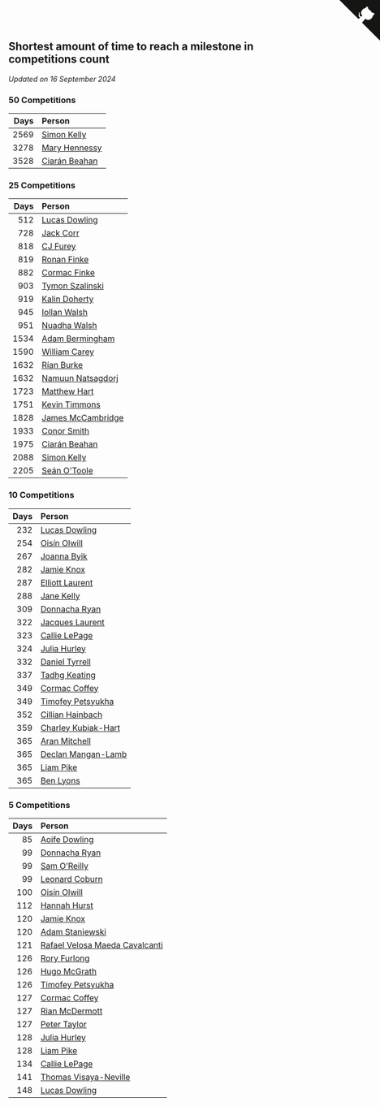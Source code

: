 ## Shortest amount of time to reach a milestone in competitions count

*Updated on 16 September 2024*


### 50 Competitions

| Days | Person |
| ---: | :--- |
| 2569 | [Simon Kelly](https://www.worldcubeassociation.org/persons/2017KELL08) |
| 3278 | [Mary Hennessy](https://www.worldcubeassociation.org/persons/2015HENN02) |
| 3528 | [Ciarán Beahan](https://www.worldcubeassociation.org/persons/2012BEAH01) |

### 25 Competitions

| Days | Person |
| ---: | :--- |
| 512 | [Lucas Dowling](https://www.worldcubeassociation.org/persons/2023DOWL01) |
| 728 | [Jack Corr](https://www.worldcubeassociation.org/persons/2022CORR06) |
| 818 | [CJ Furey](https://www.worldcubeassociation.org/persons/2022FURE01) |
| 819 | [Ronan Finke](https://www.worldcubeassociation.org/persons/2021FINK02) |
| 882 | [Cormac Finke](https://www.worldcubeassociation.org/persons/2021FINK01) |
| 903 | [Tymon Szalinski](https://www.worldcubeassociation.org/persons/2021SZAL01) |
| 919 | [Kalin Doherty](https://www.worldcubeassociation.org/persons/2021DOHE02) |
| 945 | [Iollan Walsh](https://www.worldcubeassociation.org/persons/2021WALS03) |
| 951 | [Nuadha Walsh](https://www.worldcubeassociation.org/persons/2021WALS04) |
| 1534 | [Adam Bermingham](https://www.worldcubeassociation.org/persons/2020BERM02) |
| 1590 | [William Carey](https://www.worldcubeassociation.org/persons/2019CARE02) |
| 1632 | [Rían Burke](https://www.worldcubeassociation.org/persons/2019BURK05) |
| 1632 | [Namuun Natsagdorj](https://www.worldcubeassociation.org/persons/2019NATS02) |
| 1723 | [Matthew Hart](https://www.worldcubeassociation.org/persons/2019HART11) |
| 1751 | [Kevin Timmons](https://www.worldcubeassociation.org/persons/2019TIMM01) |
| 1828 | [James McCambridge](https://www.worldcubeassociation.org/persons/2019MCCA09) |
| 1933 | [Conor Smith](https://www.worldcubeassociation.org/persons/2018SMIT37) |
| 1975 | [Ciarán Beahan](https://www.worldcubeassociation.org/persons/2012BEAH01) |
| 2088 | [Simon Kelly](https://www.worldcubeassociation.org/persons/2017KELL08) |
| 2205 | [Seán O'Toole](https://www.worldcubeassociation.org/persons/2017OTOO03) |

### 10 Competitions

| Days | Person |
| ---: | :--- |
| 232 | [Lucas Dowling](https://www.worldcubeassociation.org/persons/2023DOWL01) |
| 254 | [Oisín Olwill](https://www.worldcubeassociation.org/persons/2023OLWI01) |
| 267 | [Joanna Byik](https://www.worldcubeassociation.org/persons/2023BYIK01) |
| 282 | [Jamie Knox](https://www.worldcubeassociation.org/persons/2023KNOX02) |
| 287 | [Elliott Laurent](https://www.worldcubeassociation.org/persons/2022LAUR09) |
| 288 | [Jane Kelly](https://www.worldcubeassociation.org/persons/2023KELL23) |
| 309 | [Donnacha Ryan](https://www.worldcubeassociation.org/persons/2023RYAN04) |
| 322 | [Jacques Laurent](https://www.worldcubeassociation.org/persons/2022LAUR10) |
| 323 | [Callie LePage](https://www.worldcubeassociation.org/persons/2023LEPA01) |
| 324 | [Julia Hurley](https://www.worldcubeassociation.org/persons/2022HURL02) |
| 332 | [Daniel Tyrrell](https://www.worldcubeassociation.org/persons/2023TYRR01) |
| 337 | [Tadhg Keating](https://www.worldcubeassociation.org/persons/2022KEAT02) |
| 349 | [Cormac Coffey](https://www.worldcubeassociation.org/persons/2022COFF01) |
| 349 | [Timofey Petsyukha](https://www.worldcubeassociation.org/persons/2022PETS02) |
| 352 | [Cillian Hainbach](https://www.worldcubeassociation.org/persons/2022HAIN04) |
| 359 | [Charley Kubiak-Hart](https://www.worldcubeassociation.org/persons/2023KUBI01) |
| 365 | [Aran Mitchell](https://www.worldcubeassociation.org/persons/2023MITC04) |
| 365 | [Declan Mangan-Lamb](https://www.worldcubeassociation.org/persons/2023MANG02) |
| 365 | [Liam Pike](https://www.worldcubeassociation.org/persons/2023PIKE03) |
| 365 | [Ben Lyons](https://www.worldcubeassociation.org/persons/2023LYON02) |

### 5 Competitions

| Days | Person |
| ---: | :--- |
| 85 | [Aoife Dowling](https://www.worldcubeassociation.org/persons/2024DOWL02) |
| 99 | [Donnacha Ryan](https://www.worldcubeassociation.org/persons/2023RYAN04) |
| 99 | [Sam O’Reilly](https://www.worldcubeassociation.org/persons/2024OREI01) |
| 99 | [Leonard Coburn](https://www.worldcubeassociation.org/persons/2024COBU01) |
| 100 | [Oisín Olwill](https://www.worldcubeassociation.org/persons/2023OLWI01) |
| 112 | [Hannah Hurst](https://www.worldcubeassociation.org/persons/2024HURS02) |
| 120 | [Jamie Knox](https://www.worldcubeassociation.org/persons/2023KNOX02) |
| 120 | [Adam Staniewski](https://www.worldcubeassociation.org/persons/2023STAN12) |
| 121 | [Rafael Velosa Maeda Cavalcanti](https://www.worldcubeassociation.org/persons/2023CAVA03) |
| 126 | [Rory Furlong](https://www.worldcubeassociation.org/persons/2022FURL01) |
| 126 | [Hugo McGrath](https://www.worldcubeassociation.org/persons/2022MCGR02) |
| 126 | [Timofey Petsyukha](https://www.worldcubeassociation.org/persons/2022PETS02) |
| 127 | [Cormac Coffey](https://www.worldcubeassociation.org/persons/2022COFF01) |
| 127 | [Rian McDermott](https://www.worldcubeassociation.org/persons/2024MCDE03) |
| 127 | [Peter Taylor](https://www.worldcubeassociation.org/persons/2024TAYL02) |
| 128 | [Julia Hurley](https://www.worldcubeassociation.org/persons/2022HURL02) |
| 128 | [Liam Pike](https://www.worldcubeassociation.org/persons/2023PIKE03) |
| 134 | [Callie LePage](https://www.worldcubeassociation.org/persons/2023LEPA01) |
| 141 | [Thomas Visaya-Neville](https://www.worldcubeassociation.org/persons/2014VISA01) |
| 148 | [Lucas Dowling](https://www.worldcubeassociation.org/persons/2023DOWL01) |


<a href="https://github.com/simonkellly/wca_statistics_ireland" class="github-corner" aria-label="View source on Github"><svg width="80" height="80" viewBox="0 0 250 250" style="fill:#151513; color:#fff; position: absolute; top: 0; border: 0; right: 0;" aria-hidden="true"><path d="M0,0 L115,115 L130,115 L142,142 L250,250 L250,0 Z"></path><path d="M128.3,109.0 C113.8,99.7 119.0,89.6 119.0,89.6 C122.0,82.7 120.5,78.6 120.5,78.6 C119.2,72.0 123.4,76.3 123.4,76.3 C127.3,80.9 125.5,87.3 125.5,87.3 C122.9,97.6 130.6,101.9 134.4,103.2" fill="currentColor" style="transform-origin: 130px 106px;" class="octo-arm"></path><path d="M115.0,115.0 C114.9,115.1 118.7,116.5 119.8,115.4 L133.7,101.6 C136.9,99.2 139.9,98.4 142.2,98.6 C133.8,88.0 127.5,74.4 143.8,58.0 C148.5,53.4 154.0,51.2 159.7,51.0 C160.3,49.4 163.2,43.6 171.4,40.1 C171.4,40.1 176.1,42.5 178.8,56.2 C183.1,58.6 187.2,61.8 190.9,65.4 C194.5,69.0 197.7,73.2 200.1,77.6 C213.8,80.2 216.3,84.9 216.3,84.9 C212.7,93.1 206.9,96.0 205.4,96.6 C205.1,102.4 203.0,107.8 198.3,112.5 C181.9,128.9 168.3,122.5 157.7,114.1 C157.9,116.9 156.7,120.9 152.7,124.9 L141.0,136.5 C139.8,137.7 141.6,141.9 141.8,141.8 Z" fill="currentColor" class="octo-body"></path></svg></a><style>.github-corner:hover .octo-arm{animation:octocat-wave 560ms ease-in-out}@keyframes octocat-wave{0%,100%{transform:rotate(0)}20%,60%{transform:rotate(-25deg)}40%,80%{transform:rotate(10deg)}}@media (max-width:500px){.github-corner:hover .octo-arm{animation:none}.github-corner .octo-arm{animation:octocat-wave 560ms ease-in-out}}</style>
